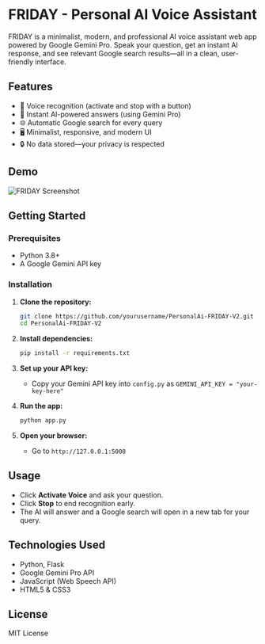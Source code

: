 # FRIDAY - Personal AI Voice Assistant

FRIDAY is a minimalist, modern, and professional AI voice assistant web app powered by Google Gemini Pro. Speak your question, get an instant AI response, and see relevant Google search results—all in a clean, user-friendly interface.

## Features
- 🎤 Voice recognition (activate and stop with a button)
- 💬 Instant AI-powered answers (using Gemini Pro)
- 🌐 Automatic Google search for every query
- 🖥️ Minimalist, responsive, and modern UI
- 🔒 No data stored—your privacy is respected

## Demo
![FRIDAY Screenshot](screenshot.png)

## Getting Started

### Prerequisites
- Python 3.8+
- A Google Gemini API key

### Installation
1. **Clone the repository:**
   ```sh
   git clone https://github.com/yourusername/PersonalAi-FRIDAY-V2.git
   cd PersonalAi-FRIDAY-V2
   ```
2. **Install dependencies:**
   ```sh
   pip install -r requirements.txt
   ```
3. **Set up your API key:**
   - Copy your Gemini API key into `config.py` as `GEMINI_API_KEY = "your-key-here"`

4. **Run the app:**
   ```sh
   python app.py
   ```
5. **Open your browser:**
   - Go to `http://127.0.0.1:5000`

## Usage
- Click **Activate Voice** and ask your question.
- Click **Stop** to end recognition early.
- The AI will answer and a Google search will open in a new tab for your query.

## Technologies Used
- Python, Flask
- Google Gemini Pro API
- JavaScript (Web Speech API)
- HTML5 & CSS3

## License
MIT License
